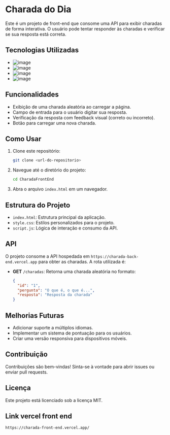 # Charada do Dia

Este é um projeto de front-end que consome uma API para exibir charadas de forma interativa. O usuário pode tentar responder às charadas e verificar se sua resposta está correta.

## Tecnologias Utilizadas

- ![image](https://img.shields.io/badge/HTML5-E34F26?style=for-the-badge&logo=html5&logoColor=white)
- ![image](https://img.shields.io/badge/JavaScript-323330?style=for-the-badge&logo=javascript&logoColor=F7DF1E)
- ![image](https://img.shields.io/badge/CSS3-1572B6?style=for-the-badge&logo=css3&logoColor=white)
- ![image](https://img.shields.io/badge/Python-FFD43B?style=for-the-badge&logo=python&logoColor=blue)


## Funcionalidades

- Exibição de uma charada aleatória ao carregar a página.
- Campo de entrada para o usuário digitar sua resposta.
- Verificação da resposta com feedback visual (correto ou incorreto).
- Botão para carregar uma nova charada.

## Como Usar

1. Clone este repositório:
   ```bash
   git clone <url-do-repositorio>
   ```
2. Navegue até o diretório do projeto:
   ```bash
   cd CharadaFrontEnd
   ```
3. Abra o arquivo `index.html` em um navegador.

## Estrutura do Projeto

- `index.html`: Estrutura principal da aplicação.
- `style.css`: Estilos personalizados para o projeto.
- `script.js`: Lógica de interação e consumo da API.

## API

O projeto consome a API hospedada em `https://charada-back-end.vercel.app` para obter as charadas. A rota utilizada é:

- **GET** `/charadas`: Retorna uma charada aleatória no formato:
  ```json
  {
    "id": "1",
    "pergunta": "O que é, o que é...",
    "resposta": "Resposta da charada"
  }
  ```

## Melhorias Futuras

- Adicionar suporte a múltiplos idiomas.
- Implementar um sistema de pontuação para os usuários.
- Criar uma versão responsiva para dispositivos móveis.

## Contribuição

Contribuições são bem-vindas! Sinta-se à vontade para abrir issues ou enviar pull requests.

## Licença

Este projeto está licenciado sob a licença MIT.

## Link vercel front end

`https://charada-front-end.vercel.app/`

